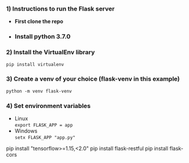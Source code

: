 ### **1) Instructions to run the Flask server**
* **First clone the repo**
* ###  Install python 3.7.0

### 2) Install the VirtualEnv library
`pip install virtualenv`

### 3) Create a venv of your choice (flask-venv in this example)

`python -m venv flask-venv`

### 4) Set environment variables
- Linux <br>
`export FLASK_APP = app`
- Windows <br>
`setx FLASK_APP "app.py"`

 pip install "tensorflow>=1.15,<2.0"
pip install flask-restful
pip install flask-cors